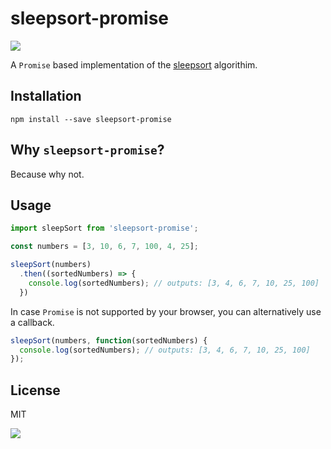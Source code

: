 # sleepsort-promise

![](https://travis-ci.org/wsmd/sleepsort-promise.svg?branch=master)

A `Promise` based implementation of the [sleepsort](https://rosettacode.org/wiki/Sorting_algorithms/Sleep_sort) algorithim.


## Installation

```
npm install --save sleepsort-promise
```

## Why `sleepsort-promise`?

Because why not.

## Usage

```js
import sleepSort from 'sleepsort-promise';

const numbers = [3, 10, 6, 7, 100, 4, 25];

sleepSort(numbers)
  .then((sortedNumbers) => {
    console.log(sortedNumbers); // outputs: [3, 4, 6, 7, 10, 25, 100]
  })
```

In case `Promise` is not supported by your browser, you can alternatively use a callback.

```js
sleepSort(numbers, function(sortedNumbers) {
  console.log(sortedNumbers); // outputs: [3, 4, 6, 7, 10, 25, 100]
});
```

## License

MIT

![](https://camo.githubusercontent.com/d0aa5dbb169c80f01a0a74709f43bd726b79c767/687474703a2f2f666f7274686562616467652e636f6d2f696d616765732f6261646765732f6d616b65732d70656f706c652d736d696c652e737667)